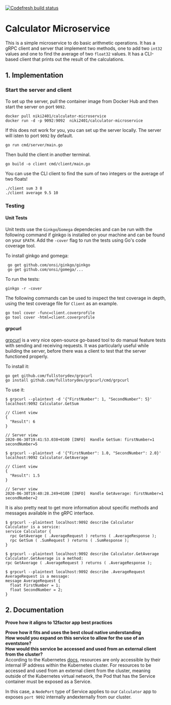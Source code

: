[![Codefresh build status](https://g.codefresh.io/api/badges/pipeline/zabon/calculator-microservice?key=eyJhbGciOiJIUzI1NiJ9.NWVmYjk4MGM5Zjg4MTkzOTRjZTkzM2Q0.qIGEzYTOB3eZyFH-SLjUYJJzjue2FGMHoGEnJ9h11mw&type=cf-1)](https%3A%2F%2Fg.codefresh.io%2Fpipelines%2Fcalculator-microservice%2Fbuilds%3Ffilter%3Dtrigger%3Abuild~Build%3Bpipeline%3A5efb9893e8d6bb7c8b1aa55c~calculator-microservice)

# Calculator Microservice

This is a simple microservice to do basic arithmetic operations. It has a gRPC client and server that implement two methods, one to add two `int32` values and one to find the average of two `float32` values. It has a CLI-based client that prints out the result of the calculations.

## 1. Implementation

### Start the server and client

To set up the server, pull the container image from Docker Hub and then start the server on port `9092`.

```
docker pull niki2401/calculator-microservice
docker run -d -p 9092:9092  niki2401/calculator-microservice
```

If this does not work for you, you can set up the server locally. The server will isten to port `9092` by default.

```
go run cmd/server/main.go
```

Then build the client in another terminal.

```
go build -o client cmd/client/main.go
```

You can use the CLI client to find the sum of two integers or the average of two floats!

```
./client sum 3 8
./client average 9.5 10
```

### Testing

#### Unit Tests

Unit tests use the `Ginkgo`/`Gomega` dependecies and can be run with the following command if ginkgo is installed on your machine and can be found on your `$PATH`. Add the `-cover` flag to run the tests using Go's code coverage tool.

To install ginkgo and gomega:

```
 go get github.com/onsi/ginkgo/ginkgo
 go get github.com/onsi/gomega/...
```

To run the tests:

```
ginkgo -r -cover
```

The following commands can be used to inspect the test coverage in depth, using the test coverage file for `Client` as an example.

```
go tool cover -func=client.coverprofile
go tool cover -html=client.coverprofile
```

#### grpcurl

[grpcurl](https://github.com/fullstorydev/grpcurl) is a very nice open-source go-based tool to do manual feature tests with sending and receiving requests. It was particularly useful while building the server, before there was a client to test that the server functioned properly.

To install it:

```
go get github.com/fullstorydev/grpcurl
go install github.com/fullstorydev/grpcurl/cmd/grpcurl
```

To use it:

```
$ grpcurl --plaintext -d '{"FirstNumber": 1, "SecondNumber": 5}' localhost:9092 Calculator.GetSum

// Client view
{
  "Result": 6
}

// Server view
2020-06-30T19:41:53.038+0100 [INFO]  Handle GetSum: firstNumber=1 secondNumber=5
```

```
$ grpcurl --plaintext -d '{"FirstNumber": 1.0, "SecondNumber": 2.0}' localhost:9092 Calculator.GetAverage

// Client view
{
  "Result": 1.5
}

// Server view
2020-06-30T19:40:28.249+0100 [INFO]  Handle GetAverage: firstNumber=1 secondNumber=2
```

It is also pretty neat to get more information about specific methods and messages available in the gRPC interface.

```
$ grpcurl --plaintext localhost:9092 describe Calculator
Calculator is a service:
service Calculator {
  rpc GetAverage ( .AverageRequest ) returns ( .AverageResponse );
  rpc GetSum ( .SumRequest ) returns ( .SumResponse );
}
```

```
$ grpcurl --plaintext localhost:9092 describe Calculator.GetAverage
Calculator.GetAverage is a method:
rpc GetAverage ( .AverageRequest ) returns ( .AverageResponse );
```

```
$ grpcurl --plaintext localhost:9092 describe .AverageRequest
AverageRequest is a message:
message AverageRequest {
  float FirstNumber = 1;
  float SecondNumber = 2;
}
```

## 2. Documentation

**Prove how it aligns to 12factor app best practices**</br>

**Prove how it fits and uses the best cloud native understanding**</br>
**How would you expand on this service to allow for the use of an eventstore?**</br>
**How would this service be accessed and used from an external client from the cluster?** </br>
   According to the Kubernetes [docs](https://kubernetes.io/docs/tutorials/hello-minikube/#create-a-service), resources are only accessible by their internal IP address within the Kubernetes cluster. For resources to be accessed and used from an external client from the cluster, meaning outside of the Kubernetes virtual network, the Pod that has the Service container must be exposed as a Service.

   In this case, a `NodePort` type of Service applies to our `Calculator` app to exposes `port 9092` internally andexternally from our cluster. 

